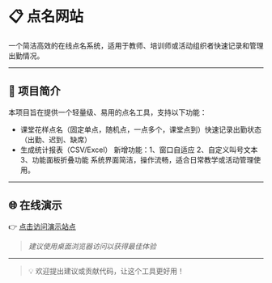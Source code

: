 # 📋 点名网站

一个简洁高效的在线点名系统，适用于教师、培训师或活动组织者快速记录和管理出勤情况。

---

## 🚀 项目简介

本项目旨在提供一个轻量级、易用的点名工具，支持以下功能：

- 课堂花样点名（固定单点，随机点，一点多个，课堂点到）快速记录出勤状态（出勤、迟到、缺席）
- 生成统计报表（CSV/Excel）
新增功能：1、窗口自适应 2、自定义叫号文本 3、功能面板折叠功能
系统界面简洁，操作流畅，适合日常教学或活动管理使用。

---

## 🌐 在线演示

👉 [点击访问演示站点](http://www.dmya.rf.gd/)

> *建议使用桌面浏览器访问以获得最佳体验*

---

> 💡 欢迎提出建议或贡献代码，让这个工具更好用！
